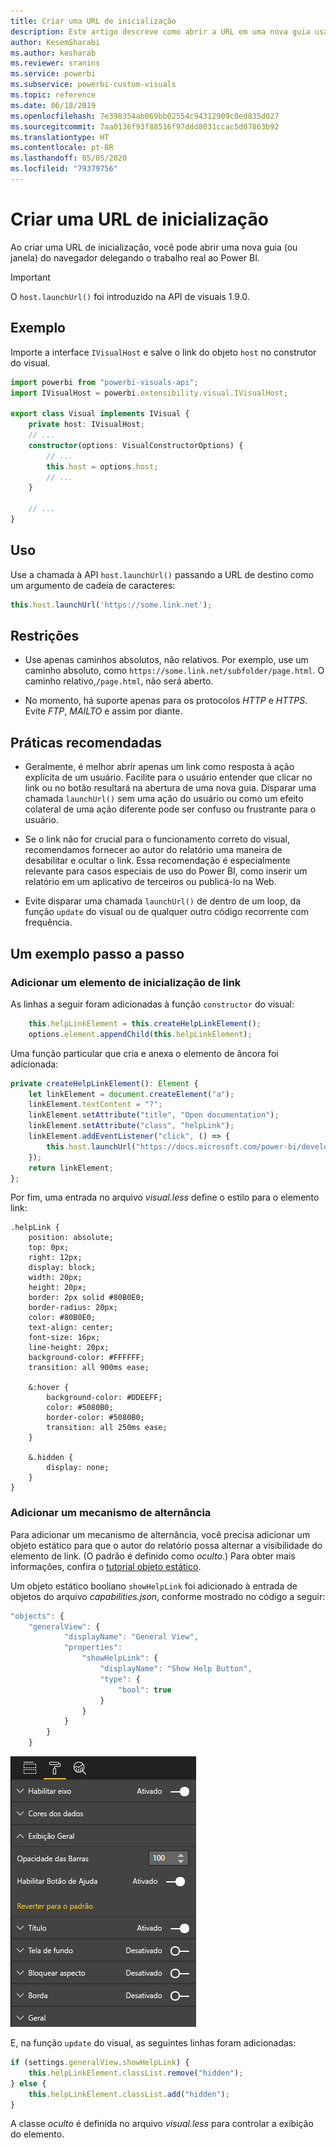 ```yaml
---
title: Criar uma URL de inicialização
description: Este artigo descreve como abrir a URL em uma nova guia usando visuais do Power BI.
author: KesemSharabi
ms.author: kesharab
ms.reviewer: sranins
ms.service: powerbi
ms.subservice: powerbi-custom-visuals
ms.topic: reference
ms.date: 06/18/2019
ms.openlocfilehash: 7e398354ab069bb02554c94312909c0ed835d027
ms.sourcegitcommit: 7aa0136f93f88516f97ddd8031ccac5d07863b92
ms.translationtype: HT
ms.contentlocale: pt-BR
ms.lasthandoff: 05/05/2020
ms.locfileid: "79379756"
---
```

# <a name="create-a-launch-url"></a>Criar uma URL de inicialização

Ao criar uma URL de inicialização, você pode abrir uma nova guia (ou janela) do navegador delegando o trabalho real ao Power BI.

> [!IMPORTANT]
> O `host.launchUrl()` foi introduzido na API de visuais 1.9.0.

## <a name="sample"></a>Exemplo

Importe a interface `IVisualHost` e salve o link do objeto `host` no construtor do visual.

```typescript
import powerbi from "powerbi-visuals-api";
import IVisualHost = powerbi.extensibility.visual.IVisualHost;

export class Visual implements IVisual {
    private host: IVisualHost;
    // ...
    constructor(options: VisualConstructorOptions) {
        // ...
        this.host = options.host;
        // ...
    }

    // ...
}
```

## <a name="usage"></a>Uso

Use a chamada à API `host.launchUrl()` passando a URL de destino como um argumento de cadeia de caracteres:

```typescript
this.host.launchUrl('https://some.link.net');
```

## <a name="restrictions"></a>Restrições

* Use apenas caminhos absolutos, não relativos. Por exemplo, use um caminho absoluto, como `https://some.link.net/subfolder/page.html`. O caminho relativo,`/page.html`, não será aberto.

* No momento, há suporte apenas para os protocolos *HTTP* e *HTTPS*. Evite *FTP*, *MAILTO* e assim por diante.

## <a name="best-practices"></a>Práticas recomendadas

* Geralmente, é melhor abrir apenas um link como resposta à ação explícita de um usuário. Facilite para o usuário entender que clicar no link ou no botão resultará na abertura de uma nova guia. Disparar uma chamada `launchUrl()` sem uma ação do usuário ou como um efeito colateral de uma ação diferente pode ser confuso ou frustrante para o usuário.

* Se o link não for crucial para o funcionamento correto do visual, recomendamos fornecer ao autor do relatório uma maneira de desabilitar e ocultar o link. Essa recomendação é especialmente relevante para casos especiais de uso do Power BI, como inserir um relatório em um aplicativo de terceiros ou publicá-lo na Web.

* Evite disparar uma chamada `launchUrl()` de dentro de um loop, da função `update` do visual ou de qualquer outro código recorrente com frequência.

## <a name="a-step-by-step-example"></a>Um exemplo passo a passo

### <a name="add-a-link-launching-element"></a>Adicionar um elemento de inicialização de link

As linhas a seguir foram adicionadas à função `constructor` do visual:

```typescript
    this.helpLinkElement = this.createHelpLinkElement();
    options.element.appendChild(this.helpLinkElement);
```

Uma função particular que cria e anexa o elemento de âncora foi adicionada:

```typescript
private createHelpLinkElement(): Element {
    let linkElement = document.createElement("a");
    linkElement.textContent = "?";
    linkElement.setAttribute("title", "Open documentation");
    linkElement.setAttribute("class", "helpLink");
    linkElement.addEventListener("click", () => {
        this.host.launchUrl("https://docs.microsoft.com/power-bi/developer/visuals/custom-visual-develop-tutorial");
    });
    return linkElement;
};
```

Por fim, uma entrada no arquivo *visual.less* define o estilo para o elemento link:

```less
.helpLink {
    position: absolute;
    top: 0px;
    right: 12px;
    display: block;
    width: 20px;
    height: 20px;
    border: 2px solid #80B0E0;
    border-radius: 20px;
    color: #80B0E0;
    text-align: center;
    font-size: 16px;
    line-height: 20px;
    background-color: #FFFFFF;
    transition: all 900ms ease;

    &:hover {
        background-color: #DDEEFF;
        color: #5080B0;
        border-color: #5080B0;
        transition: all 250ms ease;
    }

    &.hidden {
        display: none;
    }
}
```

### <a name="add-a-toggling-mechanism"></a>Adicionar um mecanismo de alternância

Para adicionar um mecanismo de alternância, você precisa adicionar um objeto estático para que o autor do relatório possa alternar a visibilidade do elemento de link. (O padrão é definido como *oculto*.) Para obter mais informações, confira o [tutorial objeto estático](https://microsoft.github.io/PowerBI-visuals/docs/concepts/objects-and-properties).

Um objeto estático booliano `showHelpLink` foi adicionado à entrada de objetos do arquivo *capabilities.json*, conforme mostrado no código a seguir:

```typescript
"objects": {
    "generalView": {
            "displayName": "General View",
            "properties":
                "showHelpLink": {
                    "displayName": "Show Help Button",
                    "type": {
                        "bool": true
                    }
                }
            }
        }
    }
```

![Ativar/desativar URL](media/launch-url/launchurl-toggle.png)

E, na função `update` do visual, as seguintes linhas foram adicionadas:

```typescript
if (settings.generalView.showHelpLink) {
    this.helpLinkElement.classList.remove("hidden");
} else {
    this.helpLinkElement.classList.add("hidden");
}
```

A classe *oculto* é definida no arquivo *visual.less* para controlar a exibição do elemento.